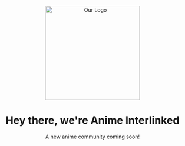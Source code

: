 <div align="center">
<a href="https://www.youtube.com/watch?v=dQw4w9WgXcQ)"><img width="256" src="https://cdn.discordapp.com/icons/942646368453935204/a_6696c6118095640a2f31a11d84fc4880.gif?size=256" alt="Our Logo"></a>

<h1>Hey there, we're Anime Interlinked</h1>
  
A new anime community coming soon!
</div>
